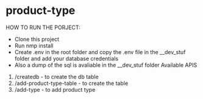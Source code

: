 # product-type

HOW TO RUN THE PORJECT:

- Clone this project
- Run nmp install
- Create .env in the root folder and copy the .env file in the __dev_stuf folder and add your database credentials
- Also a dump of the sql is avaliable in the __dev_stuf folder
Available APIS

1. /createdb - to create the db table
2. /add-product-type-table - to create the table
3. /add-type - to add product type
